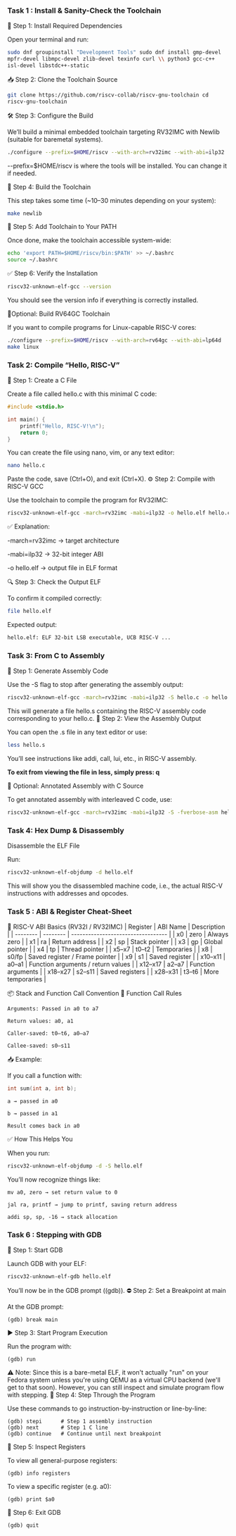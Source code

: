 ### Task 1 : Install & Sanity-Check the Toolchain
🧰 Step 1: Install Required Dependencies

Open your terminal and run:
```bash
sudo dnf groupinstall "Development Tools" sudo dnf install gmp-devel
mpfr-devel libmpc-devel zlib-devel texinfo curl \\ python3 gcc-c++
isl-devel libstdc++-static
```
📥 Step 2: Clone the Toolchain Source
```bash
git clone https://github.com/riscv-collab/riscv-gnu-toolchain cd
riscv-gnu-toolchain
```
🛠️ Step 3: Configure the Build

We’ll build a minimal embedded toolchain targeting RV32IMC with Newlib
(suitable for baremetal systems).
```bash
./configure --prefix=$HOME/riscv --with-arch=rv32imc --with-abi=ilp32
```
--prefix=$HOME/riscv is where the tools will be installed. You can
change it if needed.

🔧 Step 4: Build the Toolchain

This step takes some time (\~10–30 minutes depending on your system):
```bash
make newlib
```
🧭 Step 5: Add Toolchain to Your PATH

Once done, make the toolchain accessible system-wide:
```bash
echo 'export PATH=$HOME/riscv/bin:$PATH' >> ~/.bashrc
source ~/.bashrc
```
✅ Step 6: Verify the Installation
```bash
riscv32-unknown-elf-gcc --version
```
You should see the version info if everything is correctly installed. 

📝Optional: Build RV64GC Toolchain

If you want to compile programs for Linux-capable RISC-V cores:
```bash
./configure --prefix=$HOME/riscv --with-arch=rv64gc --with-abi=lp64d
make linux
```
### Task 2: Compile “Hello, RISC-V”

📝 Step 1: Create a C File

Create a file called hello.c with this minimal C code:
```c
#include <stdio.h>

int main() {
    printf("Hello, RISC-V!\n");
    return 0;
}
```
You can create the file using nano, vim, or any text editor:
```bash
nano hello.c
```
Paste the code, save (Ctrl+O), and exit (Ctrl+X).
⚙️ Step 2: Compile with RISC-V GCC

Use the toolchain to compile the program for RV32IMC:

```bash
riscv32-unknown-elf-gcc -march=rv32imc -mabi=ilp32 -o hello.elf hello.c
```

✅ Explanation:

-march=rv32imc → target architecture

-mabi=ilp32 → 32-bit integer ABI

-o hello.elf → output file in ELF format

🔍 Step 3: Check the Output ELF

To confirm it compiled correctly:
```bash
file hello.elf
```
Expected output:
```bash
hello.elf: ELF 32-bit LSB executable, UCB RISC-V ...
```

### Task 3: From C to Assembly
🔧 Step 1: Generate Assembly Code

Use the -S flag to stop after generating the assembly output:
```bash
riscv32-unknown-elf-gcc -march=rv32imc -mabi=ilp32 -S hello.c -o hello.s
```
This will generate a file hello.s containing the RISC-V assembly code corresponding to your hello.c.
📂 Step 2: View the Assembly Output

You can open the .s file in any text editor or use:
```bash
less hello.s
```
You’ll see instructions like addi, call, lui, etc., in RISC-V assembly.

**To exit from viewing the file in less, simply press: q**

📘 Optional: Annotated Assembly with C Source

To get annotated assembly with interleaved C code, use:
```bash
riscv32-unknown-elf-gcc -march=rv32imc -mabi=ilp32 -S -fverbose-asm hello.c -o hello_verbose.s
```
### Task 4: Hex Dump & Disassembly

Disassemble the ELF File

Run:
```bash
riscv32-unknown-elf-objdump -d hello.elf
```
This will show you the disassembled machine code, i.e., the actual RISC-V instructions with addresses and opcodes.

### Task 5 : ABI & Register Cheat-Sheet
🧠 RISC-V ABI Basics (RV32I / RV32IMC)
| Register | ABI Name | Description                        |
| -------- | -------- | ---------------------------------- |
| x0       | zero     | Always zero                        |
| x1       | ra       | Return address                     |
| x2       | sp       | Stack pointer                      |
| x3       | gp       | Global pointer                     |
| x4       | tp       | Thread pointer                     |
| x5–x7    | t0–t2    | Temporaries                        |
| x8       | s0/fp    | Saved register / Frame pointer     |
| x9       | s1       | Saved register                     |
| x10–x11  | a0–a1    | Function arguments / return values |
| x12–x17  | a2–a7    | Function arguments                 |
| x18–x27  | s2–s11   | Saved registers                    |
| x28–x31  | t3–t6    | More temporaries                   |

📦 Stack and Function Call Convention
🔁 Function Call Rules

    Arguments: Passed in a0 to a7

    Return values: a0, a1

    Caller-saved: t0–t6, a0–a7

    Callee-saved: s0–s11

📥 Example:

If you call a function with:
```c
int sum(int a, int b);
```
    a → passed in a0

    b → passed in a1

    Result comes back in a0

✅ How This Helps You

When you run:
```bash
riscv32-unknown-elf-objdump -d -S hello.elf
```
You’ll now recognize things like:

    mv a0, zero → set return value to 0

    jal ra, printf → jump to printf, saving return address

    addi sp, sp, -16 → stack allocation
### Task 6 : Stepping with GDB
🧰 Step 1: Start GDB

Launch GDB with your ELF:
```bash
riscv32-unknown-elf-gdb hello.elf
```
You’ll now be in the GDB prompt ((gdb)).
⛔ Step 2: Set a Breakpoint at main

At the GDB prompt:
```gdb
(gdb) break main
```
▶️ Step 3: Start Program Execution

Run the program with:
```gdb
(gdb) run
```
⚠️ Note: Since this is a bare-metal ELF, it won't actually "run" on your Fedora system unless you're using QEMU as a virtual CPU backend (we'll get to that soon).
However, you can still inspect and simulate program flow with stepping.
🐾 Step 4: Step Through the Program

Use these commands to go instruction-by-instruction or line-by-line:
```gdb
(gdb) stepi      # Step 1 assembly instruction
(gdb) next       # Step 1 C line
(gdb) continue   # Continue until next breakpoint
```
🧠 Step 5: Inspect Registers

To view all general-purpose registers:
```gdb
(gdb) info registers
```
To view a specific register (e.g. a0):
```gdb
(gdb) print $a0
```
🚪 Step 6: Exit GDB
```gdb
(gdb) quit
```

